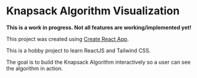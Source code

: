 # Knapsack Algorithm Visualization

**This is a work in progress. Not all features are working/implemented yet!**

This project was created using [Create React App](https://create-react-app.dev/). 

This is a hobby project to learn ReactJS and Tailwind CSS.

The goal is to build the Knapsack Algorithm interactively so a user can see the algorithm in action.